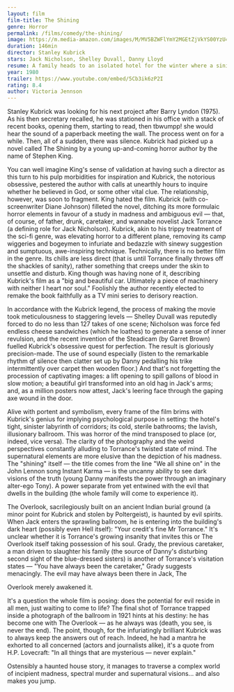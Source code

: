 ```yaml
---
layout: film
film-title: The Shining
genre: Horror
permalink: /films/comedy/the-shining/
image: https://m.media-amazon.com/images/M/MV5BZWFlYmY2MGEtZjVkYS00YzU4LTg0YjQtYzY1ZGE3NTA5NGQxXkEyXkFqcGdeQXVyMTQxNzMzNDI@._V1_UX182_CR0,0,182,268_AL_.jpg
duration: 146min
director: Stanley Kubrick
stars: Jack Nicholson, Shelley Duvall, Danny Lloyd
resume: A family heads to an isolated hotel for the winter where a sinister presence influences the father into violence, while his psychic son sees horrific forebodings from both past and future.
year: 1980
trailer: https://www.youtube.com/embed/5Cb3ik6zP2I
rating: 8.4
author: Victoria Jennson
---
```


Stanley Kubrick was looking for his next project after Barry Lyndon (1975). As his then secretary recalled, he was stationed in his office with a stack of recent books, opening them, starting to read, then tbwumpp! she would hear the sound of a paperback meeting the wall. The process went on for a while. Then, all of a sudden, there was silence. Kubrick had picked up a novel called The Shining by a young up-and-coming horror author by the name of Stephen King.

You can well imagine King's sense of validation at having such a director as this turn to his pulp morbidities for inspiration and Kubrick, the notorious obsessive, pestered the author with calls at unearthly hours to inquire whether he believed in God, or some other vital clue. The relationship, however, was soon to fragment. King hated the film. Kubrick (with co-screenwriter Diane Johnson) filleted the novel, ditching its more formulaic horror elements in favour of a study in madness and ambiguous evil — that, of course, of father, drunk, caretaker, and wannabe novelist Jack Torrance (a defining role for Jack Nicholson). Kubrick, akin to his trippy treatment of the sci-fi genre, was elevating horror to a different plane, removing its camp wiggeries and bogeymen to infuriate and bedazzle with sinewy suggestion and sumptuous, awe-inspiring technique. Technically, there is no better film in the genre. Its chills are less direct (that is until Torrance finally throws off the shackles of sanity), rather something that creeps under the skin to unsettle and disturb. King though was having none of it, describing Kubrick's film as a "big and beautiful car. Ultimately a piece of machinery with neither I heart nor soul." Foolishly the author recently elected to remake the book faithfully as a TV mini series to derisory reaction.

In accordance with the Kubrick legend, the process of making the movie took meticulousness to staggering levels — Shelley Duvall was reputedly forced to do no less than 127 takes of one scene; Nicholson was force fed endless cheese sandwiches (which he loathes) to generate a sense of inner revulsion, and the recent invention of the Steadicam (by Garret Brown) fuelled Kubrick's obsessive quest for perfection. The result is gloriously precision-made. The use of sound especially (listen to the remarkable rhythm qf silence then clatter set up by Danny pedalling his trike intermittently over carpet then wooden floor.) And that's not forgetting the procession of captivating images: a lift opening to spill gallons of blood in slow motion; a beautiful girl transformed into an old hag in Jack's arms; and, as a million posters now attest, Jack's leering face through the gaping axe wound in the door.

Alive with portent and symbolism, every frame of the film brims with Kubrick's genius for implying psychological purpose in setting: the hotel's tight, sinister labyrinth of corridors; its cold, sterile bathrooms; the lavish, illusionary ballroom. This was horror of the mind transposed to place (or, indeed, vice versa). The clarity of the photography and the weird perspectives constantly alluding to Torrance's twisted state of mind. The supernatural elements are more elusive than the depiction of his madness. The "shining" itself — the title comes from the line "We all shine on" in the John Lennon song Instant Karma — is the uncanny ability to see dark visions of the truth (young Danny manifests the power through an imaginary alter-ego Tony). A power separate from yet entwined with the evil that dwells in the building (the whole family will come to experience it).

The Overlook, sacrilegiously built on an ancient Indian burial ground (a minor point for Kubrick and stolen by Poltergeist), is haunted by evil spirits. When Jack enters the sprawling ballroom, he is entering into the building's dark heart (possibly even Hell itself): "Your credit's fine Mr Torrance." It's unclear whether it is Torrance's growing insanity that invites this or The Overlook itself taking possession of his soul. Grady, the previous caretaker, a man driven to slaughter his family (the source of Danny's disturbing second sight of the blue-dressed sisters) is another of Torrance's visitation states — "You have always been the caretaker," Grady suggests menacingly. The evil may have always been there in Jack, The

Overlook merely awakened it.

It's a question the whole film is posing: does the potential for evil reside in all men, just waiting to come to life? The final shot of Torrance trapped inside a photograph of the ballroom in 1921 hints at his destiny: he has become one with The Overlook — as he always was (death, you see, is never the end). The point, though, for the infuriatingly brilliant Kubrick was to always keep the answers out of reach. Indeed, he had a mantra he exhorted to all concerned (actors and journalists alike), it's a quote from H.P. Lovecraft: "In all things that are mysterious — never explain."

Ostensibly a haunted house story, it manages to traverse a complex world of incipient madness, spectral murder and supernatural visions... and also makes you jump.